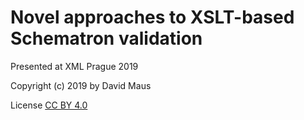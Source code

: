 # Novel approaches to XSLT-based Schematron validation

Presented at XML Prague 2019

Copyright (c) 2019 by David Maus

License [CC BY 4.0](https://creativecommons.org/licenses/by/4.0/)
